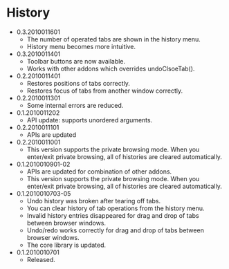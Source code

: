# History

 - 0.3.2010011601
   * The number of operated tabs are shown in the history menu.
   * History menu becomes more intuitive.
 - 0.3.2010011401
   * Toolbar buttons are now available.
   * Works with other addons which overrides undoClsoeTab().
 - 0.2.2010011401
   * Restores positions of tabs correctly.
   * Restores focus of tabs from another window correctly.
 - 0.2.2010011301
   * Some internal errors are reduced.
 - 0.1.2010011202
   * API update: supports unordered arguments.
 - 0.2.2010011101
   * APIs are updated
 - 0.2.2010011001
   * This version supports the private browsing mode. When you enter/exit private browsing, all of histories are cleared automatically.
 - 0.1.2010010901-02
   * APIs are updated for combination of other addons.
   * This version supports the private browsing mode. When you enter/exit private browsing, all of histories are cleared automatically.
 - 0.1.2010010703-05
   * Undo history was broken after tearing off tabs.
   * You can clear history of tab operations from the history menu.
   * Invalid history entries disappeared for drag and drop of tabs between browser windows.
   * Undo/redo works correctly for drag and drop of tabs between browser windows.
   * The core library is updated.
 - 0.1.2010010701
   * Released.
